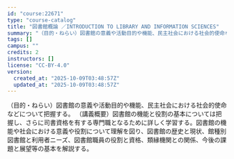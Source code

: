 ```yaml
---
id: "course:22671"
type: "course-catalog"
title: "図書館概論 ／INTRODUCTION TO LIBRARY AND INFORMATION SCIENCES"
summary: "（目的・ねらい）図書館の意義や活動目的や機能、民主社会における社会的使命などについて把握する。 （講義概要）図書館の機能と役割の基本については把握し、さらに司書資格を有する専門職となるために詳しく学習する。図書館の機能や社会における意義や役…"
tags: []
campus: ""
credits: 2
instructors: []
license: "CC-BY-4.0"
version:
  created_at: "2025-10-09T03:48:57Z"
  updated_at: "2025-10-09T03:48:57Z"
---
```

（目的・ねらい）図書館の意義や活動目的や機能、民主社会における社会的使命などについて把握する。 （講義概要）図書館の機能と役割の基本については把握し、さらに司書資格を有する専門職となるために詳しく学習する。図書館の機能や社会における意義や役割について理解を図り、図書館の歴史と現状、館種別図書館と利用者ニーズ、図書館職員の役割と資格、類縁機関との関係、今後の課題と展望等の基本を解説する。
